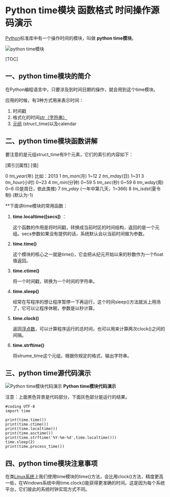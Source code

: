 # Python time模块 函数格式 时间操作源码演示

[Python](http://www.iplaypy.com/)标准库中有一个操作时间的模块，叫做 **python time模块**。

![python time模块](http://www.iplaypy.com/uploads/allimg/160323/2-160323152531330.jpg)

[TOC]

## 一、python time模块的简介

在Python编程语言中，只要涉及到时间日期的操作，就会用到这个time模块。

应用的时候，有3种方式用来表示时间：

1. 时间戳
2. 格式化的时间[str（字符串）](http://www.iplaypy.com/jichu/str.html)
3. [元组](http://www.iplaypy.com/jichu/tuple.html) (struct_time)以及calendar

## 二、python time模块函数讲解

要注意的是元组struct_time有9个元素，它们的索引的内容如下：

[索引][属性]               [值]

0             *tm_year*(年)    比如：2013
1             *tm_mon*(月)        1~12
2             *tm_mday*(日)       1~31
3             *tm_hour*(小时)     0~23
4             *tm_min*(分钟)       0~59
5             *tm_sec*(秒)           0~59
6             *tm_wday*(周)        0~6 (0是周日，依此类推)
7             *tm_yday*              (一年中第几天，1~366)
8             *tm_isdst*(夏令制) (默认为-1)

[^提示]: 提示 这些属性中的年月日和时间是最长用的，一定要记牢！

**下面讲time模块的常用函数：

1. **time.localtime([secs])** ：

   这个函数的作用是将时间戳，转换成当前时区的时间结构，返回的是一个元组。secs参数如果没有提供的话，系统默认会以当前时间做为参数。

2. **time.time()** 

   这个模块的核心之一就是time()，它会把从纪元开始以来的秒数作为一个float值返回。

3. **time.ctime()** 

   将一个时间戳，转换为一个时间的字符串。

4. **time.sleep()** 

   经常在写程序的想让程序暂停一下再运行，这个时间sleep()方法就派上用场了，它可以让程序休眠，参数是以秒计算。

5. **time.clock()** 

   返回[浮点数](http://www.iplaypy.com/jichu/int.html)，可以计算程序运行的总时间，也可以用来计算两次clock()之间的间隔。

6. **time.strftime()**

   将strume_time这个元组，根据你规定的格式，输出字符串。

## 三、python time源代码演示

![Python time模块代码演示](http://www.iplaypy.com/uploads/allimg/131214/1-131214112119C4.jpg)
**Python time模块代码演示**

注意：上面黑色背景是代码部分，下面灰色部分是运行的结果。

```
#coding UTF-8
import time

print(time.time())
print(time.ctime())
print(time.localtime())
print(time.asctime())
print(time.strftime('%Y-%m-%d',time.localtime()))
time.sleep(2)
print(time.process_time())
```

[^注]: time.clock过时

## 四、python time模块注意事项

在类[Linux系统](http://www.iplaypy.com/linux/)上我们使用time模块的time()方法，会比用clock()方法，精度更高一些，在Windows系统中用time.clock()能获得更准确的时间。这是因为每个系统平台，它们彼此的系统时钟实现方式不同。

